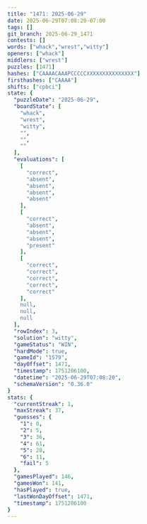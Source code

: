 ```yaml
---
title: "1471: 2025-06-29"
date: 2025-06-29T07:08:20-07:00
tags: []
git_branch: 2025-06-29_1471
contests: []
words: ["whack","wrest","witty"]
openers: ["whack"]
middlers: ["wrest"]
puzzles: [1471]
hashes: ["CAAAACAAAPCCCCCXXXXXXXXXXXXXXX"]
firsthashes: ["CAAAA"]
shifts: ["cpbci"]
state: {
  "puzzleDate": "2025-06-29",
  "boardState": [
    "whack",
    "wrest",
    "witty",
    "",
    "",
    ""
  ],
  "evaluations": [
    [
      "correct",
      "absent",
      "absent",
      "absent",
      "absent"
    ],
    [
      "correct",
      "absent",
      "absent",
      "absent",
      "present"
    ],
    [
      "correct",
      "correct",
      "correct",
      "correct",
      "correct"
    ],
    null,
    null,
    null
  ],
  "rowIndex": 3,
  "solution": "witty",
  "gameStatus": "WIN",
  "hardMode": true,
  "gameId": "1579",
  "dayOffset": 1471,
  "timestamp": 1751206100,
  "datetime": "2025-06-29T07:08:20",
  "schemaVersion": "0.36.0"
}
stats: {
  "currentStreak": 1,
  "maxStreak": 37,
  "guesses": {
    "1": 0,
    "2": 5,
    "3": 36,
    "4": 61,
    "5": 28,
    "6": 11,
    "fail": 5
  },
  "gamesPlayed": 146,
  "gamesWon": 141,
  "hasPlayed": true,
  "lastWonDayOffset": 1471,
  "timestamp": 1751206100
}
---
```

<!-- more -->
